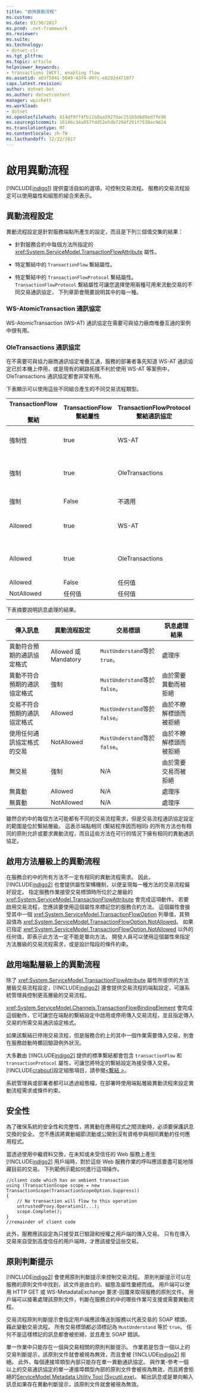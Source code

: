 ```yaml
---
title: "啟用異動流程"
ms.custom: 
ms.date: 03/30/2017
ms.prod: .net-framework
ms.reviewer: 
ms.suite: 
ms.technology:
- dotnet-clr
ms.tgt_pltfrm: 
ms.topic: article
helpviewer_keywords:
- transactions [WCF], enabling flow
ms.assetid: a03f5041-5049-43f4-897c-e0292d4718f7
caps.latest.revision: 
author: dotnet-bot
ms.author: dotnetcontent
manager: wpickett
ms.workload:
- dotnet
ms.openlocfilehash: 814df9ff4fb11b0aa59270ac251b5dbd9ed7fe96
ms.sourcegitcommit: 16186c34a957fdd52e5db7294f291f7530ac9d24
ms.translationtype: MT
ms.contentlocale: zh-TW
ms.lasthandoff: 12/22/2017
---
```

# <a name="enabling-transaction-flow"></a>啟用異動流程
[!INCLUDE[indigo1](../../../../includes/indigo1-md.md)] 提供靈活自如的選項，可控制交易流程。 服務的交易流程設定可以使用屬性和組態的組合來表示。  
  
## <a name="transaction-flow-settings"></a>異動流程設定  
 異動流程設定是針對服務端點所產生的設定，而且是下列三個值交集的結果：  
  
-   針對服務合約中每個方法所指定的 <xref:System.ServiceModel.TransactionFlowAttribute> 屬性。  
  
-   特定繫結中的 `TransactionFlow` 繫結屬性。  
  
-   特定繫結中的 `TransactionFlowProtocol` 繫結屬性。 `TransactionFlowProtocol` 繫結屬性可讓您選擇使用兩種可用來流動交易的不同交易通訊協定， 下列章節會簡要說明其中的每一種。  
  
### <a name="ws-atomictransaction-protocol"></a>WS-AtomicTransaction 通訊協定  
 WS-AtomicTransaction (WS-AT) 通訊協定在需要可與協力廠商堆疊互通的案例中很有用。  
  
### <a name="oletransactions-protocol"></a>OleTransactions 通訊協定  
 在不需要可與協力廠商通訊協定堆疊互通，服務的部署者事先知道 WS-AT 通訊協定已於本機上停用，或是現有的網路拓撲不利於使用 WS-AT 等案例中，OleTransactions 通訊協定都會非常有用。  
  
 下表顯示可以使用這些不同組合產生的不同交易流程類型。  
  
|TransactionFlow<br /><br /> 繫結|TransactionFlow 繫結屬性|TransactionFlowProtocol 繫結通訊協定|交易流程的類型|  
|---------------------------------|--------------------------------------|----------------------------------------------|------------------------------|  
|強制性|true|WS-AT|異動必須以可互通的 WS-AT 格式來流動。|  
|強制|true|OleTransactions|交易必須以 [!INCLUDE[indigo2](../../../../includes/indigo2-md.md)] OleTransactions 格式來流動。|  
|強制|False|不適用|由於不是有效的組態而不適用。|  
|Allowed|true|WS-AT|異動可以用可互通的 WS-AT 格式來流動。|  
|Allowed|true|OleTransactions|交易可以用 [!INCLUDE[indigo2](../../../../includes/indigo2-md.md)] OleTransactions 格式來流動。|  
|Allowed|False|任何值|未流動交易。|  
|NotAllowed|任何值|任何值|未流動異動。|  
  
 下表摘要說明訊息處理的結果。  
  
|傳入訊息|異動流程設定|交易標頭|訊息處理結果|  
|----------------------|-----------------------------|------------------------|-------------------------------|  
|異動符合預期的通訊協定格式|Allowed 或 Mandatory|`MustUnderstand`等於 `true`。|處理序|  
|異動不符合預期的通訊協定格式|強制|`MustUnderstand`等於 `false`。|由於需要異動而被拒絕|  
|交易不符合預期的通訊協定格式|Allowed|`MustUnderstand`等於 `false`。|由於不瞭解標頭而被拒絕|  
|使用任何通訊協定格式的交易|NotAllowed|`MustUnderstand`等於 `false`。|由於不瞭解標頭而被拒絕|  
|無交易|強制|N/A|由於需要交易而被拒絕|  
|無異動|Allowed|N/A|處理序|  
|無異動|NotAllowed|N/A|處理序|  
  
 雖然合約中的每個方法可能都有不同的交易流程需求，但是交易流程通訊協定設定的範圍是位於繫結層級。 這表示端點相同 (繫結程序因而相同) 的所有方法也有相同的原則允許或要求異動流程，而且這些方法在可行的情況下擁有相同的異動通訊協定。  
  
## <a name="enabling-transaction-flow-at-the-method-level"></a>啟用方法層級上的異動流程  
 在服務合約中的所有方法不一定有相同的異動流程需求。 因此，[!INCLUDE[indigo2](../../../../includes/indigo2-md.md)] 也會提供屬性架構機制，以便呈現每一種方法的交易流程偏好設定。 指定服務作業接受交易標頭時所位於之層級的 <xref:System.ServiceModel.TransactionFlowAttribute> 會完成這項動作。 若要啟用交易流程，您應該要使用這個屬性來標記您的服務合約方法。 這個屬性會接受其中一個 <xref:System.ServiceModel.TransactionFlowOption> 列舉值，其預設值為 <xref:System.ServiceModel.TransactionFlowOption.NotAllowed>。 如果已指定 <xref:System.ServiceModel.TransactionFlowOption.NotAllowed> 以外的任何值，即表示此方法一定不能是單向方法。 開發人員可以使用這個屬性來指定方法層級的交易流程需求，或是設計階段的條件約束。  
  
## <a name="enabling-transaction-flow-at-the-endpoint-level"></a>啟用端點層級上的異動流程  
 除了 <xref:System.ServiceModel.TransactionFlowAttribute> 屬性所提供的方法層級交易流程設定，[!INCLUDE[indigo2](../../../../includes/indigo2-md.md)] 還會提供交易流程的端點設定，可讓系統管理員控制更高層級的交易流程。  
  
 <xref:System.ServiceModel.Channels.TransactionFlowBindingElement> 會完成這個動作，它可讓您在端點的繫結設定中啟用或停用傳入交易流程，並且指定傳入交易的所需交易通訊協定格式。  
  
 如果該繫結已停用交易流程，但是服務合約上的其中一個作業需要傳入交易，則會在服務啟動時擲回驗證例外狀況。  
  
 大多數由 [!INCLUDE[indigo2](../../../../includes/indigo2-md.md)] 提供的標準繫結都會包含 `transactionFlow` 和 `transactionProtocol` 屬性，可讓您將特定的繫結設定為接受傳入交易。 [!INCLUDE[crabout](../../../../includes/crabout-md.md)]設定組態項目，請參閱[\<繫結 >](../../../../docs/framework/misc/binding.md)。  
  
 系統管理員或部署者都可以透過組態檔，在部署時使用端點層級異動流程來設定異動流程需求或條件約束。  
  
## <a name="security"></a>安全性  
 為了確保系統的安全性和完整性，將異動在應用程式之間流動時，必須要保護訊息交換的安全。 您不應該將異動細節流動或公開到沒有資格參與相同異動的任何應用程式。  
  
 當透過使用中繼資料交換，在未知或未受信任的 Web 服務上產生 [!INCLUDE[indigo2](../../../../includes/indigo2-md.md)] 用戶端時，對於這些 Web 服務作業的呼叫應該要盡可能地隱藏目前的交易。 下列範例示範如何進行這項操作。  
  
```  
//client code which has an ambient transaction  
using (TransactionScope scope = new TransactionScope(TransactionScopeOption.Suppress))  
{  
    // No transaction will flow to this operation  
    untrustedProxy.Operation1(...);  
    scope.Complete();  
}  
//remainder of client code  
```  
  
 此外，服務應該設定為只接受其已驗證和授權之用戶端的傳入交易。 只有在傳入交易來自受到高度信任的用戶端時，才應該接受這些交易。  
  
## <a name="policy-assertions"></a>原則判斷提示  
 [!INCLUDE[indigo2](../../../../includes/indigo2-md.md)] 會使用原則判斷提示來控制交易流程。 原則判斷提示可以在服務的原則文件中找到，該文件是由合約、組態及屬性彙總而成。 用戶端可以使用 HTTP GET 或 WS-MetadataExchange 要求-回覆來取得服務的原則文件。 用戶端可以接著處理該原則文件，判斷在服務合約中的哪些作業可支援或需要異動流程。  
  
 交易流程原則判斷提示會指定用戶端應該傳送到服務以代表交易的 SOAP 標頭，藉此變動交易流程。 所有交易標頭都必須標記為 `MustUnderstand` 等於 `true`。 任何不是這樣標記的訊息都會被拒絕，並且產生 SOAP 錯誤。  
  
 單一作業中只能存在一個與交易相關的原則判斷提示。 作業若是包含一個以上的交易判斷提示，該原則文件就會被視為無效，而且會被 [!INCLUDE[indigo2](../../../../includes/indigo2-md.md)] 拒絕。 此外，每個連接埠類型內部只能存在單一異動通訊協定。 與作業-參考一個以上的交易通訊協定的單一連接埠類型內部的原則文件會被視為無效，而且將會拒絕的[ServiceModel Metadata Utility Tool (Svcutil.exe)](../../../../docs/framework/wcf/servicemodel-metadata-utility-tool-svcutil-exe.md)。 輸出訊息或是單向輸入訊息如果存在異動判斷提示，該原則文件就會被視為無效。
